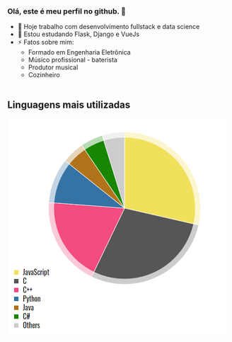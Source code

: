 ### Olá, este é meu perfil no github. 👋

- 🔭 Hoje trabalho com desenvolvimento fullstack e data science
- 🌱 Estou estudando Flask, Django e VueJs
- ⚡ Fatos sobre mim: 
  - Formado em Engenharia Eletrônica
  - Músico profissional - baterista
  - Produtor musical
  - Cozinheiro <br><br>


## Linguagens mais utilizadas

![](https://github.com/diogo0001/diogo0001/blob/main/languages.PNG)

<!-- https://ionicabizau.github.io/github-profile-languages/api.html?diogo0001 -->

<!-- <div >
  <img height="340em" src="https://github-readme-stats.vercel.app/api/top-langs/?username=diogo0001&layout=compact&langs_count=8" />
</div>
 -->
